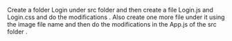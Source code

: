 Create a folder Login under src folder and then create a file Login.js and Login.css and do the modifications . Also create one more file under it using the image file name and then do the modifications in the App.js of the src folder .
